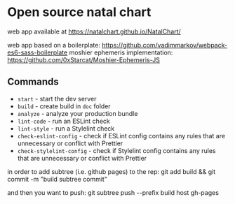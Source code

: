 # Open source natal chart

web app available at 
https://natalchart.github.io/NatalChart/


web app based on a boilerplate:
https://github.com/vadimmarkov/webpack-es6-sass-boilerplate
moshier ephemeris implementation:
https://github.com/0xStarcat/Moshier-Ephemeris-JS

## Commands

- `start` - start the dev server
- `build` - create build in `doc` folder
- `analyze` - analyze your production bundle
- `lint-code` - run an ESLint check
- `lint-style` - run a Stylelint check
- `check-eslint-config` - check if ESLint config contains any rules that are unnecessary or conflict with Prettier
- `check-stylelint-config` - check if Stylelint config contains any rules that are unnecessary or conflict with Prettier

in order to add subtree (i.e. github pages) to the rep:
git add build && git commit -m "build subtree commit"

and then you want to push:
git subtree push --prefix build host gh-pages